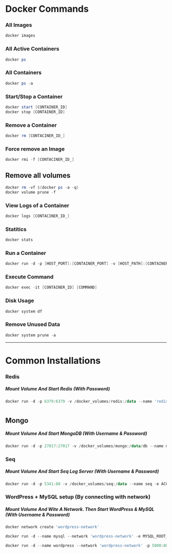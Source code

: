 # Docker Commands

### All Images
```powershell
docker images
```

### All Active Containers
```powershell
docker ps
```

### All Containers
```powershell
docker ps -a
```

### Start/Stop a Container
```powershell
docker start [CONTAINER_ID]
docker stop [CONTAINER_ID]
```

### Remove a Container
```powershell
docker rm [CONTACINER_ID_]
```

### Force remove an Image
```powershell
docker rmi -f [CONTACINER_ID_]
```

## Remove all volumes
```powershell
docker rm -vf $(docker ps -a -q)
docker volume prune -f
```

### View Logs of a Container
```powershell
docker logs [CONTACINER_ID_]
```

### Statitics
```powershell
docker stats
```

### Run a Container
```powershell
docker run -d -p [HOST_PORT]:[CONTAINER_PORT] -v [HOST_PATH]:[CONTAINER_PATH] --name [CONTAINER_NAME] [IMAGE_NAME]
```

### Execute Command
```powershell
docker exec -it [CONTAINER_ID] [COMMAND]
```

### Disk Usage
```powershell
docker system df
```

### Remove Unused Data
```powershell
docker system prune -a
```

<hr/>

# Common Installations

### Redis
##### Mount Volume And Start Redis (With Password)

```powershell
docker run -d -p 6379:6379 -v /docker_volumes/redis:/data --name 'rediscache' redis redis-server --requirepass ******
```

#
## Mongo
##### Mount Volume And Start MongoDB (With Username & Password)

```powershell
docker run -d -p 27017:27017 -v /docker_volumes/mongo:/data/db --name mongodb -e MONGO_INITDB_ROOT_USERNAME=root -e MONGO_INITDB_ROOT_PASSWORD=****** mongo
```

### Seq
##### Mount Volume And Start Seq Log Server (With Username & Password)

```powershell
docker run -d -p 5341:80 -v /docker_volumes/seq:/data --name seq -e ACCEPT_EULA=Y -e SEQ_FIRSTRUN_ADMINUSERNAME='********' -e SEQ_FIRSTRUN_ADMINPASSWORDHASH="$(echo '********' | docker run --rm -i datalust/seq config hash)" datalust/seq
```

### WordPress + MySQL setup (By connecting with network)
##### Mount Volume And Wite A Network. Then Start WordPress & MySQL (With Username & Password)

```powershell
docker network create 'wordpress-network'

docker run -d --name mysql --network 'wordpress-network' -e MYSQL_ROOT_PASSWORD='*******' -e MYSQL_DATABASE='wordpress' -e MYSQL_USER='wordpressuser' -e MYSQL_PASSWORD='*******' -v /docker_volumes/mysql:/var/lib/mysql mysql

docker run -d --name wordpress --network 'wordpress-network' -p 5000:80 -e WORDPRESS_DB_HOST='mysql' -e WORDPRESS_DB_USER='wordpressuser' -e WORDPRESS_DB_PASSWORD='*******' -e WORDPRESS_DB_NAME='wordpress' -v /docker_volumes/wordpress:/var/www/html wordpress
```
